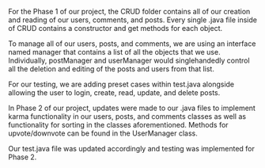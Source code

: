 For the Phase 1 of our project, the CRUD folder contains all of our creation and reading of our users, comments, and posts. Every single .java file inside of CRUD contains a constructor and get methods for each object. 

To manage all of our users, posts, and comments, we are using an interface named manager that contains a list of all the objects that we use. Individually, postManager and userManager would singlehandedly control all the deletion and editing of the posts and users from that list.

For our testing, we are adding preset cases within test.java alongside allowing the user to login, create, read, update, and delete posts.

In Phase 2 of our project, updates were made to our .java files to implement karma functionality in our users, posts, and comments classes as well as functionality for sorting in the classes aforementioned. Methods for upvote/downvote can be found in the UserManager class.

Our test.java file was updated accordingly and testing was implemented for Phase 2.
